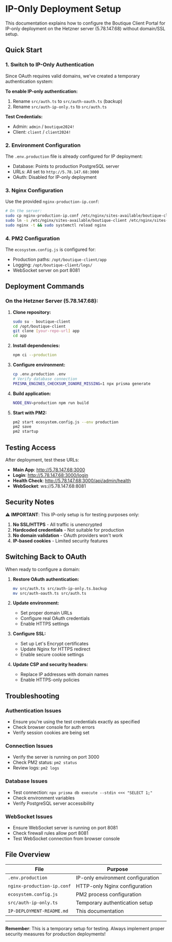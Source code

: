 # IP-Only Deployment Setup

This documentation explains how to configure the Boutique Client Portal for IP-only deployment on the Hetzner server (5.78.147.68) without domain/SSL setup.

## Quick Start

### 1. Switch to IP-Only Authentication
Since OAuth requires valid domains, we've created a temporary authentication system:

**To enable IP-only authentication:**
1. Rename `src/auth.ts` to `src/auth-oauth.ts` (backup)
2. Rename `src/auth-ip-only.ts` to `src/auth.ts`

**Test Credentials:**
- Admin: `admin` / `boutique2024!`
- Client: `client` / `client2024!`

### 2. Environment Configuration
The `.env.production` file is already configured for IP deployment:
- Database: Points to production PostgreSQL server
- URLs: All set to `http://5.78.147.68:3000`
- OAuth: Disabled for IP-only deployment

### 3. Nginx Configuration
Use the provided `nginx-production-ip.conf`:
```bash
# On the server:
sudo cp nginx-production-ip.conf /etc/nginx/sites-available/boutique-client
sudo ln -s /etc/nginx/sites-available/boutique-client /etc/nginx/sites-enabled/
sudo nginx -t && sudo systemctl reload nginx
```

### 4. PM2 Configuration
The `ecosystem.config.js` is configured for:
- Production paths: `/opt/boutique-client/app`
- Logging: `/opt/boutique-client/logs/`
- WebSocket server on port 8081

## Deployment Commands

### On the Hetzner Server (5.78.147.68):

1. **Clone repository:**
   ```bash
   sudo su - boutique-client
   cd /opt/boutique-client
   git clone [your-repo-url] app
   cd app
   ```

2. **Install dependencies:**
   ```bash
   npm ci --production
   ```

3. **Configure environment:**
   ```bash
   cp .env.production .env
   # Verify database connection
   PRISMA_ENGINES_CHECKSUM_IGNORE_MISSING=1 npx prisma generate
   ```

4. **Build application:**
   ```bash
   NODE_ENV=production npm run build
   ```

5. **Start with PM2:**
   ```bash
   pm2 start ecosystem.config.js --env production
   pm2 save
   pm2 startup
   ```

## Testing Access

After deployment, test these URLs:

- **Main App**: http://5.78.147.68:3000
- **Login**: http://5.78.147.68:3000/login
- **Health Check**: http://5.78.147.68:3000/api/admin/health
- **WebSocket**: ws://5.78.147.68:8081

## Security Notes

⚠️ **IMPORTANT**: This IP-only setup is for testing purposes only:

1. **No SSL/HTTPS** - All traffic is unencrypted
2. **Hardcoded credentials** - Not suitable for production
3. **No domain validation** - OAuth providers won't work
4. **IP-based cookies** - Limited security features

## Switching Back to OAuth

When ready to configure a domain:

1. **Restore OAuth authentication:**
   ```bash
   mv src/auth.ts src/auth-ip-only.ts.backup
   mv src/auth-oauth.ts src/auth.ts
   ```

2. **Update environment:**
   - Set proper domain URLs
   - Configure real OAuth credentials
   - Enable HTTPS settings

3. **Configure SSL:**
   - Set up Let's Encrypt certificates
   - Update Nginx for HTTPS redirect
   - Enable secure cookie settings

4. **Update CSP and security headers:**
   - Replace IP addresses with domain names
   - Enable HTTPS-only policies

## Troubleshooting

### Authentication Issues
- Ensure you're using the test credentials exactly as specified
- Check browser console for auth errors
- Verify session cookies are being set

### Connection Issues
- Verify the server is running on port 3000
- Check PM2 status: `pm2 status`
- Review logs: `pm2 logs`

### Database Issues
- Test connection: `npx prisma db execute --stdin <<< "SELECT 1;"`
- Check environment variables
- Verify PostgreSQL server accessibility

### WebSocket Issues
- Ensure WebSocket server is running on port 8081
- Check firewall rules allow port 8081
- Test WebSocket connection from browser console

## File Overview

| File | Purpose |
|------|---------|
| `.env.production` | IP-only environment configuration |
| `nginx-production-ip.conf` | HTTP-only Nginx configuration |
| `ecosystem.config.js` | PM2 process configuration |
| `src/auth-ip-only.ts` | Temporary authentication setup |
| `IP-DEPLOYMENT-README.md` | This documentation |

---

**Remember**: This is a temporary setup for testing. Always implement proper security measures for production deployments!